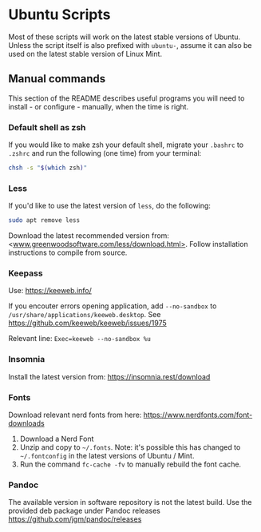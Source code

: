 # Ubuntu Scripts

Most of these scripts will work on the latest stable versions of Ubuntu. Unless the script itself is also prefixed with `ubuntu-`, assume it can also be used on the latest stable version of Linux Mint.

## Manual commands

This section of the README describes useful programs you will need to install - or configure - manually, when the time is right.

### Default shell as zsh

If you would like to make zsh your default shell, migrate your `.bashrc` to `.zshrc` and run the following (one time) from your terminal:

```bash
chsh -s "$(which zsh)"
```

### Less

If you'd like to use the latest version of `less`, do the following:

```bash
sudo apt remove less
```

Download the latest recommended version from: <www.greenwoodsoftware.com/less/download.html>. Follow installation instructions to compile from source.

### Keepass

Use: <https://keeweb.info/>

If you encouter errors opening application, add `--no-sandbox` to `/usr/share/applications/keeweb.desktop`. See <https://github.com/keeweb/keeweb/issues/1975>

Relevant line: `Exec=keeweb --no-sandbox %u`

### Insomnia

Install the latest version from: <https://insomnia.rest/download>

### Fonts

Download relevant nerd fonts from here: <https://www.nerdfonts.com/font-downloads>

1. Download a Nerd Font
2. Unzip and copy to `~/.fonts`. Note: it's possible this has changed to `~/.fontconfig` in the latest versions of Ubuntu / Mint.
3. Run the command `fc-cache -fv` to manually rebuild the font cache.

### Pandoc

The available version in software repository is not the latest build. Use the provided deb package under Pandoc releases <https://github.com/jgm/pandoc/releases>

